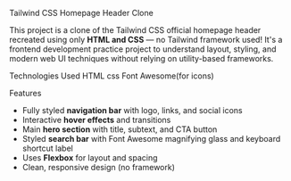 Tailwind CSS Homepage Header Clone 

This project is a clone of the Tailwind CSS official homepage header recreated using only **HTML and CSS** — no Tailwind framework used! It's a frontend development practice project to understand layout, styling,
and modern web UI techniques without relying on utility-based frameworks.

Technologies Used
HTML 
css
Font Awesome(for icons)

 Features
- Fully styled **navigation bar** with logo, links, and social icons  
- Interactive **hover effects** and transitions  
- Main **hero section** with title, subtext, and CTA button  
- Styled **search bar** with Font Awesome magnifying glass and keyboard shortcut label  
- Uses **Flexbox** for layout and spacing  
- Clean, responsive design (no framework)







